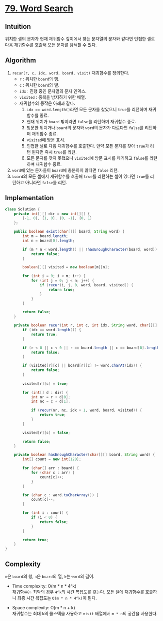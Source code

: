 # [79. Word Search](https://leetcode.com/problems/word-search/description/)

## Intuition
위치한 셀의 문자가 현재 재귀함수 깊이에서 찾는 문자열의 문자와 같다면 인접한 셀로 다음 재귀함수를 호출해 모든 문자를 탐색할 수 있다.

## Algorithm
1. `recur(r, c, idx, word, board, visit)` 재귀함수를 정의한다.
   - `r` : 위치한 `board`의 행.
   - `c` : 위치한 `board`의 열.
   - `idx` : 진행 중인 문자열의 문자 인덱스.
   - `visited` : 중복을 방지하기 위한 배열.
   - 재귀함수의 동작은 아래과 같다.
     1. `idx == word.length()`라면 모든 문자를 찾았으니 `true`를 리턴하며 재귀함수를 종료.
     2. 현재 위치가 `board` 밖이라면 `false`를 리턴하며 재귀함수 종료.
     3. 방문한 위치거나 `board`의 문자와 `word`의 문자가 다르다면 `false`를 리턴하며 재귀함수 종료.
     4. `visited`에 방문 표시.
     5. 인접한 셀로 다음 재귀함수를 호출한다. 만약 모든 문자를 찾아 `true`가 리턴 된다면 즉시 `true`를 리턴.
     6. 모든 문자를 찾지 못했으니 `visited`에 방문 표시를 제거하고 `false`를 리턴하며 재귀함수 종료.
2. `word`에 있는 문자들이 `board`에 충분하지 않다면 `false` 리턴.
3. `board`의 모든 셀에서 재귀함수를 호출해 `true`를 리턴하는 셀이 있다면 `true`를 리턴하고 아니라면 `false`를 리턴.

## Implementation
```java
class Solution {
    private int[][] dir = new int[][] {
        {-1, 0}, {1, 0}, {0, -1}, {0, 1}
    }; 

    public boolean exist(char[][] board, String word) {
        int m = board.length;
        int n = board[0].length;

        if (m * n < word.length() || !hasEnoughCharacter(board, word)) {
            return false;
        }

        boolean[][] visited = new boolean[m][n];

        for (int i = 0; i < m; i++) {
            for (int j = 0; j < n; j++) {
                if (recur(i, j, 0, word, board, visited)) {
                    return true;
                }
            }
        }

        return false;
    }

    private boolean recur(int r, int c, int idx, String word, char[][] board, boolean[][] visited) {
        if (idx == word.length()) {
            return true;
        }

        if (r < 0 || c < 0 || r == board.length || c == board[0].length) {
            return false;
        }

        if (visited[r][c] || board[r][c] != word.charAt(idx)) {
            return false;
        }
        
        visited[r][c] = true;

        for (int[] d : dir) {
            int nr = r + d[0];
            int nc = c + d[1];

            if (recur(nr, nc, idx + 1, word, board, visited)) {
                return true;
            }
        }

        visited[r][c] = false;

        return false;
    }

    private boolean hasEnoughCharacter(char[][] board, String word) {
        int[] count = new int[128];

        for (char[] arr : board) {
            for (char c : arr) {
                count[c]++;
            }
        }

        for (char c : word.toCharArray()) {
            count[c]--;
        }

        for (int i : count) {
            if (i < 0) {
                return false;
            }
        }

        return true;
    }
}
```

## Complexity
`m`은 `board`의 행, `n`은 `board`의 열, `k`는 `word`의 길이.
- Time complexity: O(m * n * 4^k)\
재귀함수는 최악의 경우 `4^k`의 시간 복잡도를 갖는다. 모든 셀에 재귀함수를 호출하니 최종 시간 복잡도는 `O(m * n * 4^k)`이 된다.

- Space complexity: O(m * n + k)\
재귀함수는 최대 `k`의 콜스택을 사용하고 `visit` 배열에서 `m * n`의 공간을 사용한다.

